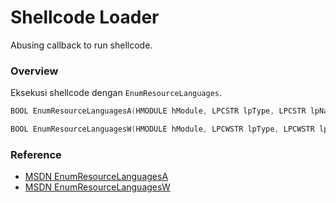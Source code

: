 # Shellcode Loader

Abusing callback to run shellcode.

### Overview

Eksekusi shellcode dengan `EnumResourceLanguages`.

```c++
BOOL EnumResourceLanguagesA(HMODULE hModule, LPCSTR lpType, LPCSTR lpName, ENUMRESLANGPROCA lpEnumFunc, LONG_PTR lParam);

BOOL EnumResourceLanguagesW(HMODULE hModule, LPCWSTR lpType, LPCWSTR lpName, ENUMRESLANGPROCW lpEnumFunc, LONG_PTR lParam);
```

### Reference 

- [MSDN EnumResourceLanguagesA](https://learn.microsoft.com/en-us/windows/win32/api/winbase/nf-winbase-enumresourcelanguagesa)
- [MSDN EnumResourceLanguagesW](https://learn.microsoft.com/en-us/windows/win32/api/winbase/nf-winbase-enumresourcelanguagesw)
